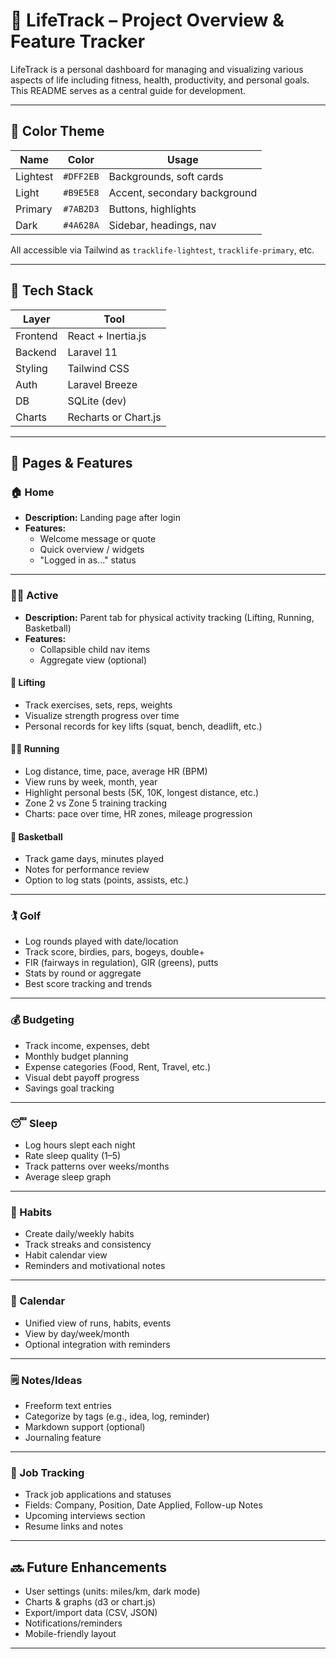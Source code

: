 # 🧭 LifeTrack – Project Overview & Feature Tracker

LifeTrack is a personal dashboard for managing and visualizing various aspects of life including fitness, health, productivity, and personal goals. This README serves as a central guide for development.

---

## 🎨 Color Theme

| Name     | Color     | Usage                        |
| -------- | --------- | ---------------------------- |
| Lightest | `#DFF2EB` | Backgrounds, soft cards      |
| Light    | `#B9E5E8` | Accent, secondary background |
| Primary  | `#7AB2D3` | Buttons, highlights          |
| Dark     | `#4A628A` | Sidebar, headings, nav       |

All accessible via Tailwind as `tracklife-lightest`, `tracklife-primary`, etc.

---

## 🧱 Tech Stack

| Layer    | Tool                 |
| -------- | -------------------- |
| Frontend | React + Inertia.js   |
| Backend  | Laravel 11           |
| Styling  | Tailwind CSS         |
| Auth     | Laravel Breeze       |
| DB       | SQLite (dev)         |
| Charts   | Recharts or Chart.js |

---

## 📂 Pages & Features

### 🏠 Home

-   **Description:** Landing page after login
-   **Features:**
    -   Welcome message or quote
    -   Quick overview / widgets
    -   "Logged in as..." status

---

### 🏋️‍♂️ Active

-   **Description:** Parent tab for physical activity tracking (Lifting, Running, Basketball)
-   **Features:**
    -   Collapsible child nav items
    -   Aggregate view (optional)

#### 🔩 Lifting

-   Track exercises, sets, reps, weights
-   Visualize strength progress over time
-   Personal records for key lifts (squat, bench, deadlift, etc.)

#### 🏃‍♂️ Running

-   Log distance, time, pace, average HR (BPM)
-   View runs by week, month, year
-   Highlight personal bests (5K, 10K, longest distance, etc.)
-   Zone 2 vs Zone 5 training tracking
-   Charts: pace over time, HR zones, mileage progression

#### 🏀 Basketball

-   Track game days, minutes played
-   Notes for performance review
-   Option to log stats (points, assists, etc.)

---

### 🏌️ Golf

-   Log rounds played with date/location
-   Track score, birdies, pars, bogeys, double+
-   FIR (fairways in regulation), GIR (greens), putts
-   Stats by round or aggregate
-   Best score tracking and trends

---

### 💰 Budgeting

-   Track income, expenses, debt
-   Monthly budget planning
-   Expense categories (Food, Rent, Travel, etc.)
-   Visual debt payoff progress
-   Savings goal tracking

---

### 😴 Sleep

-   Log hours slept each night
-   Rate sleep quality (1–5)
-   Track patterns over weeks/months
-   Average sleep graph

---

### 🔁 Habits

-   Create daily/weekly habits
-   Track streaks and consistency
-   Habit calendar view
-   Reminders and motivational notes

---

### 📅 Calendar

-   Unified view of runs, habits, events
-   View by day/week/month
-   Optional integration with reminders

---

### 🗒 Notes/Ideas

-   Freeform text entries
-   Categorize by tags (e.g., idea, log, reminder)
-   Markdown support (optional)
-   Journaling feature

---

### 💼 Job Tracking

-   Track job applications and statuses
-   Fields: Company, Position, Date Applied, Follow-up Notes
-   Upcoming interviews section
-   Resume links and notes

---

## 🔜 Future Enhancements

-   User settings (units: miles/km, dark mode)
-   Charts & graphs (d3 or chart.js)
-   Export/import data (CSV, JSON)
-   Notifications/reminders
-   Mobile-friendly layout

---
